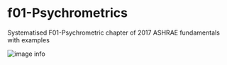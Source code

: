 # f01-Psychrometrics	 

Systematised F01-Psychrometric chapter of 2017 ASHRAE fundamentals with examples 

![image info](https://knowledge.autodesk.com/akn-aknsite-ckeditor-image-uploads/fdb9ebdd-1e77-4c87-8299-19293b2e9759.jpg)

